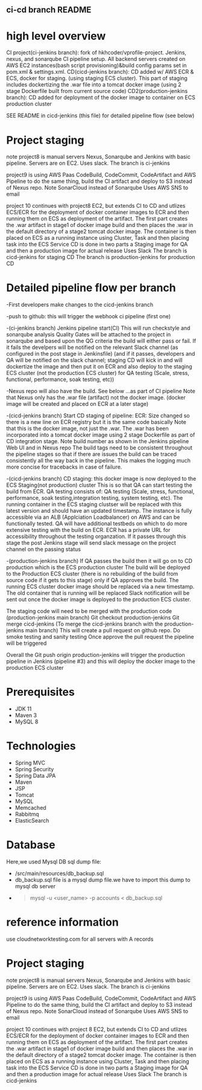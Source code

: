 ## ci-cd branch README 

# high level overview
CI project(ci-jenkins branch): fork of hkhcoder/vprofile-project. Jenkins, nexus, and sonarqube CI pipeline setup. All backend servers created on AWS EC2 instances(bash script provisioning)&build config params set in pom.xml & settings.xml. 
CD(cicd-jenkins branch): CD added w/ AWS ECR & ECS, docker for staging. (using staging ECS cluster). This part of staging includes dockertizing the .war file into a tomcat docker image (using 2 stage Dockerfile built from current source code)
CD2(production-jenkins branch): CD added for deployment of the docker image to container on ECS production cluster

SEE README in cicd-jenkins (this file) for detailed pipeline flow (see below)


# Project staging
note project8 is manual servers Nexus, Sonarqube and Jenkins with basic pipeline. Servers are on EC2.
Uses slack. 
The branch is ci-jenkins

project9 is using  AWS Paas CodeBuild, CodeCommit, CodeArtifact and AWS Pipeline to do the same thing, build the CI artifact and deploy to S3 instead of Nexus repo. Note SonarCloud instead of Sonarqube
Uses AWS SNS to email

project 10 continues with project8 EC2, but extends CI to CD and utlizes ECS/ECR for the deployment of docker container images to ECR and then running them on ECS as deployment of the artifact.  The first part creates the .war artifact in stage1 of docker image build and then places the .war in the default directory of a stage2 tomcat docker image.   The container is then placed on ECS as a running instance using Cluster, Task and then placing task into the ECS Service
CD is done in two parts a Staging image for QA and then a production image for actual release
Uses Slack
The branch is cicd-jenkins for staging CD
The branch is production-jenkins for production CD


# Detailed pipeline flow per branch
-First developers make changes to the cicd-jenkins branch

-push to github: this will trigger the webhook ci pipeline (first one)

-(ci-jenkins branch) Jenkins pipeline start(CI)
This will run checkstyle and sonarqube analysis 
Quality Gates will be attached to the project in sonarqube and based upon the QG criteria the build will either pass or fail. If it fails the develpers will be notified on the relevant Slack channel (as configured in the post stage in Jenkinsfile)
(and if it passes, developers and QA will be notified on the slack channel; staging CD will kick in and  will dockertize the image and then put it on ECR and also deploy to the staging ECS cluster (not the production ECS cluster) for QA testing (Scale, stress, functional, performance, soak testing, etc))

-Nexus repo will also have the build. See below ...as part of CI pipeline
Note that Nexus only has the .war file (artifact) not the docker image. (docker image will be created and placed on ECR at a later stage)

-(cicd-jenkins branch) Start CD staging of pipeline: ECR: Size changed so there is a new line on ECR registry but it is the same code basically
Note that this is the docker image, not just the .war. The .war has been incorporated into a tomcat docker image using 2 stage Dockerfile as part of CD integration stage.
Note build number as shown in the Jenkins pipeline Web UI  and in Nexus repo 
The build tags need to be consistent throughout the pipeline stages so that if there are issues the build can be traced consistently all the way back in the pipeline. This makes the logging much more concise for tracebacks in case of failure.

-(cicd-jenkins branch) CD staging: this docker image is now deployed to the ECS Staging(not production) cluster
This is so that QA can start testing the build from ECR. QA testing consists of: QA testing (Scale, stress, functional, performance, soak testing,integration testing, system testing,  etc). The running container in the ECS staging clustser will be replaced with this latest version and should have an updated timestamp.  The instance is fully accessible via an ALB (Applciation Loadbalancer) on AWS and can be functionally tested. QA will have additional testbeds on which to do more extensive testing with the build on ECR.  ECR has a private URL for accessibility throughout the testing organzation.
If it passes through this stage the post Jenkins stage will send slack message on the project channel on the passing status

-(production-jenkins branch) If QA passes the build then it will go on to CD production which is the ECS production cluster
The build will be deployed to the Production ECS cluster (there is no rebuilding of the build from source code if it gets to this stage) only if QA approves the build.
The running ECS cluster docker image should be replaced via a new timestamp. The old container that is running will be replaced
Slack notification will be sent out once the docker image is deployed to the production ECS cluster.

The staging code will need to be merged with the production code (production-jenkins main branch)
Git checkout production-jenkins
Git merge cicd-jenkins  (To merge the cicd-jenkins branch with the production-jenkins main branch)
This will create a pull request on github repo.
Do smoke testing and sanity testing
Once approve the pull request the pipeline will be triggered

Overall the Git push origin production-jenkins will trigger the production pipeline in Jenkins (pipeline #3) and this will deploy the docker image to the production ECS cluster


















# Prerequisites
- JDK 11 
- Maven 3 
- MySQL 8

# Technologies 
- Spring MVC
- Spring Security
- Spring Data JPA
- Maven
- JSP
- Tomcat
- MySQL
- Memcached
- Rabbitmq
- ElasticSearch
# Database
Here,we used Mysql DB 
sql dump file:
- /src/main/resources/db_backup.sql
- db_backup.sql file is a mysql dump file.we have to import this dump to mysql db server
- > mysql -u <user_name> -p accounts < db_backup.sql

# reference information
use cloudnetworktesting.com for all servers with A records

# Project staging
note project8 is manual servers Nexus, Sonarqube and Jenkins with basic pipeline. Servers are on EC2.
Uses slack. 
The branch is ci-jenkins

project9 is using  AWS Paas CodeBuild, CodeCommit, CodeArtifact and AWS Pipeline to do the same thing, build the CI artifact and deploy to S3 instead of Nexus repo. Note SonarCloud instead of Sonarqube
Uses AWS SNS to email

project 10 continues with project 8 EC2, but extends CI to CD and utlizes ECS/ECR for the deployment of docker container images to ECR and then running them on ECS as deployment of the artifact.  The first part creates the .war artifact in stage1 of docker image build and then places the .war in the default directory of a stage2 tomcat docker image.   The container is then placed on ECS as a running instance using Cluster, Task and then placing task into the ECS Service
CD is done in two parts a Staging image for QA and then a production image for actual release
Uses Slack
The branch is cicd-jenkins


